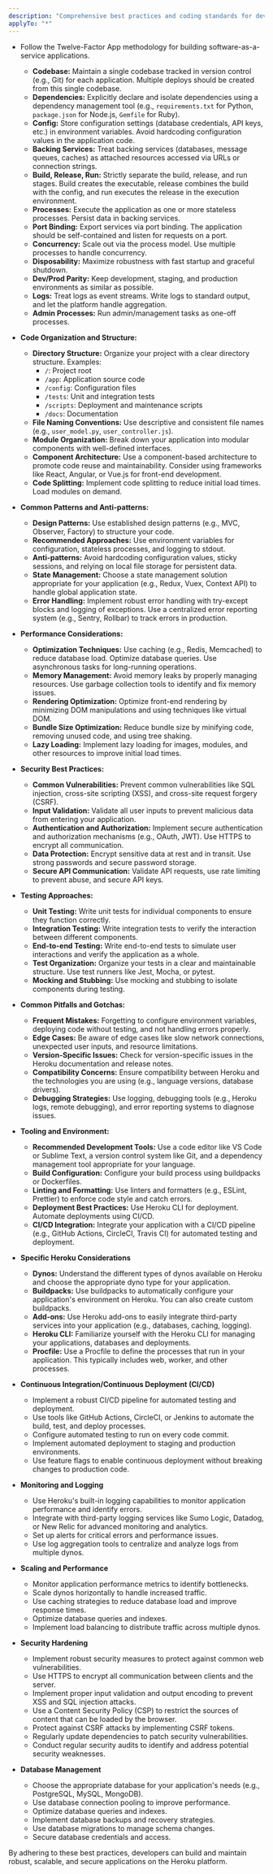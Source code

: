 ```yaml
---
description: "Comprehensive best practices and coding standards for developing, deploying, and maintaining applications on the Heroku platform. This instruction emphasizes the Twelve-Factor App methodology and provides detailed guidance for optimizing application architecture, performance, security, and maintainability on Heroku."
applyTo: "*"
---
```

- Follow the Twelve-Factor App methodology for building software-as-a-service applications.
  - **Codebase:** Maintain a single codebase tracked in version control (e.g., Git) for each application. Multiple deploys should be created from this single codebase.
  - **Dependencies:** Explicitly declare and isolate dependencies using a dependency management tool (e.g., `requirements.txt` for Python, `package.json` for Node.js, `Gemfile` for Ruby).
  - **Config:** Store configuration settings (database credentials, API keys, etc.) in environment variables. Avoid hardcoding configuration values in the application code.
  - **Backing Services:** Treat backing services (databases, message queues, caches) as attached resources accessed via URLs or connection strings.
  - **Build, Release, Run:** Strictly separate the build, release, and run stages. Build creates the executable, release combines the build with the config, and run executes the release in the execution environment.
  - **Processes:** Execute the application as one or more stateless processes. Persist data in backing services.
  - **Port Binding:** Export services via port binding. The application should be self-contained and listen for requests on a port.
  - **Concurrency:** Scale out via the process model. Use multiple processes to handle concurrency.
  - **Disposability:** Maximize robustness with fast startup and graceful shutdown.
  - **Dev/Prod Parity:** Keep development, staging, and production environments as similar as possible.
  - **Logs:** Treat logs as event streams. Write logs to standard output, and let the platform handle aggregation.
  - **Admin Processes:** Run admin/management tasks as one-off processes.

- **Code Organization and Structure:**
  - **Directory Structure:** Organize your project with a clear directory structure. Examples:
    - `/`: Project root
    - `/app`: Application source code
    - `/config`: Configuration files
    - `/tests`: Unit and integration tests
    - `/scripts`: Deployment and maintenance scripts
    - `/docs`: Documentation
  - **File Naming Conventions:** Use descriptive and consistent file names (e.g., `user_model.py`, `user_controller.js`).
  - **Module Organization:** Break down your application into modular components with well-defined interfaces.
  - **Component Architecture:** Use a component-based architecture to promote code reuse and maintainability. Consider using frameworks like React, Angular, or Vue.js for front-end development.
  - **Code Splitting:** Implement code splitting to reduce initial load times.  Load modules on demand.

- **Common Patterns and Anti-patterns:**
  - **Design Patterns:** Use established design patterns (e.g., MVC, Observer, Factory) to structure your code.
  - **Recommended Approaches:** Use environment variables for configuration, stateless processes, and logging to stdout.
  - **Anti-patterns:** Avoid hardcoding configuration values, sticky sessions, and relying on local file storage for persistent data.
  - **State Management:** Choose a state management solution appropriate for your application (e.g., Redux, Vuex, Context API) to handle global application state.
  - **Error Handling:** Implement robust error handling with try-except blocks and logging of exceptions. Use a centralized error reporting system (e.g., Sentry, Rollbar) to track errors in production.

- **Performance Considerations:**
  - **Optimization Techniques:** Use caching (e.g., Redis, Memcached) to reduce database load. Optimize database queries. Use asynchronous tasks for long-running operations.
  - **Memory Management:** Avoid memory leaks by properly managing resources. Use garbage collection tools to identify and fix memory issues.
  - **Rendering Optimization:** Optimize front-end rendering by minimizing DOM manipulations and using techniques like virtual DOM.
  - **Bundle Size Optimization:** Reduce bundle size by minifying code, removing unused code, and using tree shaking.
  - **Lazy Loading:** Implement lazy loading for images, modules, and other resources to improve initial load times.

- **Security Best Practices:**
  - **Common Vulnerabilities:** Prevent common vulnerabilities like SQL injection, cross-site scripting (XSS), and cross-site request forgery (CSRF).
  - **Input Validation:** Validate all user inputs to prevent malicious data from entering your application.
  - **Authentication and Authorization:** Implement secure authentication and authorization mechanisms (e.g., OAuth, JWT). Use HTTPS to encrypt all communication.
  - **Data Protection:** Encrypt sensitive data at rest and in transit. Use strong passwords and secure password storage.
  - **Secure API Communication:** Validate API requests, use rate limiting to prevent abuse, and secure API keys.

- **Testing Approaches:**
  - **Unit Testing:** Write unit tests for individual components to ensure they function correctly.
  - **Integration Testing:** Write integration tests to verify the interaction between different components.
  - **End-to-end Testing:** Write end-to-end tests to simulate user interactions and verify the application as a whole.
  - **Test Organization:** Organize your tests in a clear and maintainable structure. Use test runners like Jest, Mocha, or pytest.
  - **Mocking and Stubbing:** Use mocking and stubbing to isolate components during testing.

- **Common Pitfalls and Gotchas:**
  - **Frequent Mistakes:** Forgetting to configure environment variables, deploying code without testing, and not handling errors properly.
  - **Edge Cases:** Be aware of edge cases like slow network connections, unexpected user inputs, and resource limitations.
  - **Version-Specific Issues:** Check for version-specific issues in the Heroku documentation and release notes.
  - **Compatibility Concerns:** Ensure compatibility between Heroku and the technologies you are using (e.g., language versions, database drivers).
  - **Debugging Strategies:** Use logging, debugging tools (e.g., Heroku logs, remote debugging), and error reporting systems to diagnose issues.

- **Tooling and Environment:**
  - **Recommended Development Tools:** Use a code editor like VS Code or Sublime Text, a version control system like Git, and a dependency management tool appropriate for your language.
  - **Build Configuration:** Configure your build process using buildpacks or Dockerfiles.
  - **Linting and Formatting:** Use linters and formatters (e.g., ESLint, Prettier) to enforce code style and catch errors.
  - **Deployment Best Practices:** Use Heroku CLI for deployment. Automate deployments using CI/CD.
  - **CI/CD Integration:** Integrate your application with a CI/CD pipeline (e.g., GitHub Actions, CircleCI, Travis CI) for automated testing and deployment.

- **Specific Heroku Considerations**
  - **Dynos:** Understand the different types of dynos available on Heroku and choose the appropriate dyno type for your application.
  - **Buildpacks:** Use buildpacks to automatically configure your application's environment on Heroku. You can also create custom buildpacks.
  - **Add-ons:** Use Heroku add-ons to easily integrate third-party services into your application (e.g., databases, caching, logging).
  - **Heroku CLI:** Familiarize yourself with the Heroku CLI for managing your applications, databases and deployments.
  - **Procfile:** Use a Procfile to define the processes that run in your application. This typically includes web, worker, and other processes.

- **Continuous Integration/Continuous Deployment (CI/CD)**
  - Implement a robust CI/CD pipeline for automated testing and deployment.
  - Use tools like GitHub Actions, CircleCI, or Jenkins to automate the build, test, and deploy processes.
  - Configure automated testing to run on every code commit.
  - Implement automated deployment to staging and production environments.
  - Use feature flags to enable continuous deployment without breaking changes to production code.

- **Monitoring and Logging**
  - Use Heroku's built-in logging capabilities to monitor application performance and identify errors.
  - Integrate with third-party logging services like Sumo Logic, Datadog, or New Relic for advanced monitoring and analytics.
  - Set up alerts for critical errors and performance issues.
  - Use log aggregation tools to centralize and analyze logs from multiple dynos.

- **Scaling and Performance**
  - Monitor application performance metrics to identify bottlenecks.
  - Scale dynos horizontally to handle increased traffic.
  - Use caching strategies to reduce database load and improve response times.
  - Optimize database queries and indexes.
  - Implement load balancing to distribute traffic across multiple dynos.

- **Security Hardening**
  - Implement robust security measures to protect against common web vulnerabilities.
  - Use HTTPS to encrypt all communication between clients and the server.
  - Implement proper input validation and output encoding to prevent XSS and SQL injection attacks.
  - Use a Content Security Policy (CSP) to restrict the sources of content that can be loaded by the browser.
  - Protect against CSRF attacks by implementing CSRF tokens.
  - Regularly update dependencies to patch security vulnerabilities.
  - Conduct regular security audits to identify and address potential security weaknesses.

- **Database Management**
  - Choose the appropriate database for your application's needs (e.g., PostgreSQL, MySQL, MongoDB).
  - Use database connection pooling to improve performance.
  - Optimize database queries and indexes.
  - Implement database backups and recovery strategies.
  - Use database migrations to manage schema changes.
  - Secure database credentials and access.

By adhering to these best practices, developers can build and maintain robust, scalable, and secure applications on the Heroku platform.